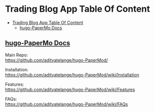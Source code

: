 # Trading Blog App Table Of Content

- [Trading Blog App Table Of Content](#trading-blog-app-table-of-content)
  - [hugo-PaperMo Docs](#hugo-papermo-docs)

## [hugo-PaperMo Docs](#trading-blog-app-table-of-content)

Main Repo:  
<https://github.com/adityatelange/hugo-PaperMod/>  

Installation:  
<https://github.com/adityatelange/hugo-PaperMod/wiki/Installation>  

Features:  
<https://github.com/adityatelange/hugo-PaperMod/wiki/Features>  

FAQs:  
<https://github.com/adityatelange/hugo-PaperMod/wiki/FAQs>  

